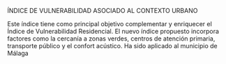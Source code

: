 ÍNDICE DE VULNERABILIDAD ASOCIADO AL CONTEXTO URBANO

Este índice tiene como principal objetivo complementar y enriquecer el Índice de Vulnerabilidad Residencial. El nuevo índice propuesto incorpora factores como la cercanía a zonas verdes, centros de atención primaria, transporte público y el confort acústico. Ha sido aplicado al municipio de Málaga
